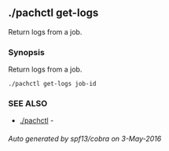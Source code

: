 ## ./pachctl get-logs

Return logs from a job.

### Synopsis


Return logs from a job.

```
./pachctl get-logs job-id
```

### SEE ALSO
* [./pachctl](./pachctl.md)	 - 

###### Auto generated by spf13/cobra on 3-May-2016
